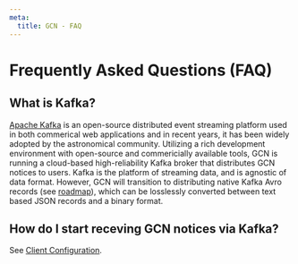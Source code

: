 ```yaml
---
meta:
  title: GCN - FAQ
---
```


# Frequently Asked Questions (FAQ)

## What is Kafka?

[Apache Kafka](https://kafka.apache.org) is an open-source distributed event streaming platform used in both commerical web applications
and in recent years, it has been widely adopted by the astronomical community. Utilizing a rich development environment with
open-source and commericially available tools, GCN is running a cloud-based high-reliability Kafka broker that distributes
GCN notices to users. Kafka is the platform of streaming data, and is agnostic of data format. However, GCN will transition to
distributing native Kafka Avro records (see [roadmap](docs/roadmap)), which can be losslessly converted between text based JSON records and a binary format.

## How do I start receving GCN notices via Kafka?

See [Client Configuration](docs/client).

